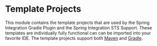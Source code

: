 Template Projects
=================

This module contains the template projects that are used by the Spring Integration Gradle Plugin and the Spring Integration STS Support. These templates are individually fully functional can can be imported into your favorite IDE. The template projects support both [Maven](http://maven.apache/org) and [Gradle](http://www.gradle.org).
